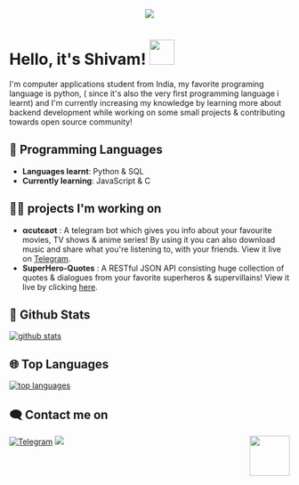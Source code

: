 
<div align="center">
    <img src="https://telegra.ph//file/68c0ddfae091359f3a9b1.png">
</div>

# Hello, it's Shivam! <img src="https://raw.githubusercontent.com/MartinHeinz/MartinHeinz/master/wave.gif" width="45px">

I'm computer applications student from India, my favorite programing language is python, ( since it's also the very first programming language i learnt) and I'm currently increasing my knowledge by learning more about backend development while working on some small projects & contributing towards open source community!
## 🚀 Programming Languages

- **Languages learnt**: Python & SQL
- **Currently learning**: JavaScript & C

## 👨‍💻 projects I'm working on
- **αcutєвσt** : A telegram bot which gives you info about your favourite movies, TV shows & anime series! By using it you can also download music and share what you're listening to, with your friends. View it live on [Telegram](https://t.me/acutebot).
- **SuperHero-Quotes** : A RESTful JSON API consisting huge collection of quotes & dialogues from your favorite superheros & supervillains! View it live by clicking [here](https://superhero-quotes.herokuapp.com/).

##  🐙 **Github Stats**

[![github stats](https://github-readme-stats.vercel.app/api?username=starry69&show_icons=true&theme=radical)](https://github.com/starry69)

## 🌐 **Top Languages**

[![top languages](https://github-readme-stats.vercel.app/api/top-langs/?username=starry69&show_icons=true&theme=radical&layout=compact)](https://github.com/starry69)
   

## 🗨️ Contact me on


[![Telegram](https://img.shields.io/badge/telegram-1b77FF.svg?style=for-the-badge&logo=telegram)](https://t.me/starryboi)
<a href="https://twitter.com/starry_shivam"><img src="https://img.shields.io/badge/Twitter-blue.svg?style=for-the-badge&logo=twitter"></a> <img src="https://64.media.tumblr.com/34784257378ce2c51675599159735772/tumblr_nd3b8i2gL01sedjuto1_400.gifv" align="right" width="72"/>
